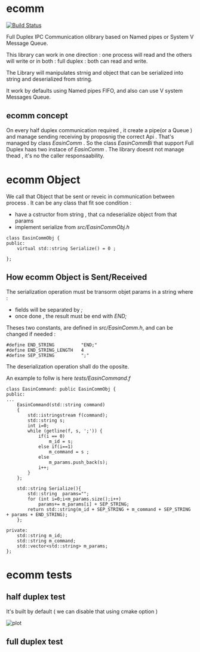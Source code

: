 # ecomm

[![Build Status](https://travis-ci.org/medazzo/ecomm.svg?branch=master)](https://travis-ci.org/medazzo/ecomm)

Full Duplex IPC Communication olibrary based on Named pipes or System V Message Queue.

This library can work in one direction : one process will read and the others will write or in both : full duplex : both can read and write.

The Library will manipulates strnig and object that can be serialized into string and deserialized from string.

It work by defaults using Named pipes FIFO, and also can use V system  Messages Queue.

## ecomm concept

On every half duplex communication required , it create a pipe(or a Queue ) and manage sending receiving  by proposnig the correct Api .
That's managed by class *EasinComm* .
So the class *EasinCommBi* that support Full Duplex haas two instace of  *EasinComm* .
The library doesnt not manage thead , it's no the caller responsaability.


# ecomm Object 

We call that Object that be sent or reveic in communication between process .
It can be any class that fit soe condition :
* have a cstructor from string , that ca ndeserialize object from that params
* implement serialize from *src/EasinCommObj.h*
```
class EasinCommObj {
public:
    virtual std::string Serialize() = 0 ;
    
};
```

## How ecomm Object  is Sent/Received

The serialization operation must be transorm objet params in a string where :
- fields will be separated by *;*
- once done , the result must be end with *END;*

Theses two constants, are defined in *src/EasinComm.h*, and can be changed if needed :
```
#define END_STRING          "END;"
#define END_STRING_LENGTH   4
#define SEP_STRING          ";"
```

The deserialization operation shall do the oposite.

An example to follw is here  *tests/EasinCommand.f*
```
class EasinCommand: public EasinCommObj {
public:
...
    EasinCommand(std::string command)
    {
        std::istringstream f(command);
        std::string s;  
        int i=0;
        while (getline(f, s, ';')) {
            if(i == 0)
                m_id = s;
            else if(i==1)
                m_command = s ;
            else
                m_params.push_back(s);
            i++;
        }
    };

    std::string Serialize(){
        std::string  params="";
        for (int i=0;i<m_params.size();i++)
            params+= m_params[i] + SEP_STRING;
        return std::string(m_id + SEP_STRING + m_command + SEP_STRING + params + END_STRING);
    };

private:
    std::string m_id;
    std::string m_command;
    std::vector<std::string> m_params;
};

```

# ecomm tests

## half duplex test
It's built by default ( we can disable that using cmake option )

![plot](picts/ecomm.pnd)


## full duplex test



